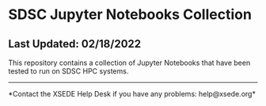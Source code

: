#  SDSC Jupyter Notebooks Collection

## Last Updated:   02/18/2022

This repository contains a collection of Jupyter Notebooks that have been tested to run on SDSC HPC systems.



<hr>
*Contact the XSEDE Help Desk if you have any problems:   help@xsede.org*
